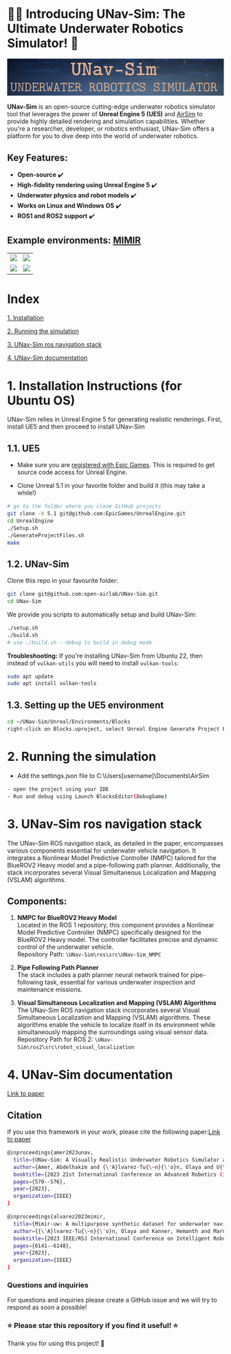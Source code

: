 # 🌊🤖 Introducing UNav-Sim: The Ultimate Underwater Robotics Simulator! 🚀

![UNavSim_logo](UNavSim_logo.png)



**UNav-Sim** is an open-source cutting-edge underwater robotics simulator tool that leverages the power of **Unreal Engine 5 (UE5)** and [AirSim](https://github.com/microsoft/AirSim) to provide highly detailed rendering and simulation capabilities. Whether you're a researcher, developer, or robotics enthusiast, UNav-Sim offers a platform for you to dive deep into the world of underwater robotics.

## Key Features:
- **Open-source** :heavy_check_mark:
- **High-fidelity rendering using Unreal Engine 5** :heavy_check_mark:
- **Underwater physics and robot models** :heavy_check_mark:
- **Works on Linux and Windows OS** :heavy_check_mark:
- **ROS1 and ROS2 support** :heavy_check_mark:


 ## Example environments: [MIMIR](https://github.com/remaro-network/MIMIR-UW) 

|    |   |
:-------------------------:|:-------------------------:
![](https://github.com/remaro-network/MIMIR-UW/blob/main/media/MIMIR-oceanfloor.gif?raw=true)  |  ![](https://github.com/remaro-network/MIMIR-UW/blob/main/media/MIMIR-seafloor.gif?raw=true) |  
![](https://github.com/remaro-network/MIMIR-UW/blob/main/media/MIMIR-seaflooralgae.gif?raw=true)  |  ![](https://github.com/remaro-network/MIMIR-UW/blob/main/media/MIMIR-sandpipe.gif?raw=true) |  

# Index 
 [1. Installation](https://github.com/open-airlab/UNav-Sim#1-installation)
 
 [2. Running the simulation](https://github.com/open-airlab/UNav-Sim#2-running-the-simulation)
 
 [3. UNav-Sim ros navigation stack](https://github.com/open-airlab/UNav-Sim#3-unav-sim-ros-navigation-stack)

 [4. UNav-Sim documentation](https://github.com/open-airlab/UNav-Sim#4-unav-sim-documentation)

# 1. Installation Instructions (for Ubuntu OS)
UNav-Sim relies in Unreal Engine 5 for generating realistic renderings. First, install UE5 and then proceed to install UNav-Sim

## 1.1. UE5
- Make sure you are [registered with Epic Games](https://docs.unrealengine.com/en-US/SharingAndReleasing/Linux/BeginnerLinuxDeveloper/SettingUpAnUnrealWorkflow/index.html). This is required to get source code access for Unreal Engine.

- Clone Unreal 5.1 in your favorite folder and build it (this may take a while!)
```bash
# go to the folder where you clone GitHub projects
git clone -b 5.1 git@github.com:EpicGames/UnrealEngine.git
cd UnrealEngine
./Setup.sh
./GenerateProjectFiles.sh
make
```

## 1.2. UNav-Sim
Clone this repo in your favourite folder:
```bash
git clone git@github.com:open-airlab/UNav-Sim.git
cd UNav-Sim
```
We provide you scripts to automatically setup and build UNav-Sim:
```bash
./setup.sh
./build.sh
# use ./build.sh --debug to build in debug mode
```
**Troubleshooting:** If you're installing UNav-Sim from Ubuntu 22, then instead of `vulkan-utils` you will need to install `vulkan-tools`:
```bash
sudo apt update
sudo apt install vulkan-tools
```
## 1.3. Setting up the UE5 environment
```bash
cd ~/UNav-Sim/Unreal/Environments/Blocks
right-click on Blocks.uproject, select Unreal Engine Generate Project Files
```


# 2. Running the simulation
- Add the settings.json file to C:\Users\[username]\Documents\AirSim

```bash
- open the project using your IDE 
- Run and debug using Launch BlocksEditor(DebugGame)
```


# 3. UNav-Sim ros navigation stack 
The UNav-Sim ROS navigation stack, as detailed in the paper, encompasses various components essential for underwater vehicle navigation. It integrates a Nonlinear Model Predictive Controller (NMPC) tailored for the BlueROV2 Heavy model and a pipe-following path planner. Additionally, the stack incorporates several Visual Simultaneous Localization and Mapping (VSLAM) algorithms.

## Components:

1. **NMPC for BlueROV2 Heavy Model**  
   Located in the ROS 1 repository, this component provides a Nonlinear Model Predictive Controller (NMPC) specifically designed for the BlueROV2 Heavy model. The controller facilitates precise and dynamic control of the underwater vehicle.  
   Repository Path: `\UNav-Sim\ros\src\UNav-Sim_NMPC`

2. **Pipe Following Path Planner**  
   The stack includes a path planner neural network trained for pipe-following task, essential for various underwater inspection and maintenance missions. 

3. **Visual Simultaneous Localization and Mapping (VSLAM) Algorithms**  
   The UNav-Sim ROS navigation stack incorporates several Visual Simultaneous Localization and Mapping (VSLAM) algorithms. These algorithms enable the vehicle to localize itself in its environment while simultaneously mapping the surroundings using visual sensor data.  
   Repository Path for ROS 2: `\UNav-Sim\ros2\src\robot_visual_localization`



# 4. UNav-Sim documentation
[Link to paper](https://ieeexplore.ieee.org/document/10406819) 

## Citation
If you use this framework in your work, please cite the following paper:[Link to paper](https://ieeexplore.ieee.org/document/10406819) 

```bash
@inproceedings{amer2023unav,
  title={UNav-Sim: A Visually Realistic Underwater Robotics Simulator and Synthetic Data-generation Framework},
  author={Amer, Abdelhakim and {\'A}lvarez-Tu{\~n}{\'o}n, Olaya and U{\u{g}}urlu, Halil {\.I}brahim and Sejersen, Jonas Le Fevre and Brodskiy, Yury and Kayacan, Erdal},
  booktitle={2023 21st International Conference on Advanced Robotics (ICAR)},
  pages={570--576},
  year={2023},
  organization={IEEE}
}
```

```bash
@inproceedings{alvarez2023mimir,
  title={Mimir-uw: A multipurpose synthetic dataset for underwater navigation and inspection},
  author={{\'A}lvarez-Tu{\~n}{\'o}n, Olaya and Kanner, Hemanth and Marnet, Luiza Ribeiro and Pham, Huy Xuan and le Fevre Sejersen, Jonas and Brodskiy, Yury and Kayacan, Erdal},
  booktitle={2023 IEEE/RSJ International Conference on Intelligent Robots and Systems (IROS)},
  pages={6141--6148},
  year={2023},
  organization={IEEE}
}
```


### **Questions and inquiries**
For  questions and inquiries please create a GitHub issue and we will try to respond as soon a possible!





### **⭐ Please star this repository if you find it useful! ⭐**
Thank you for using this project! 🌟






